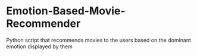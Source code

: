 # Emotion-Based-Movie-Recommender
Python script that recommends movies to the users based on the dominant emotion displayed by them
